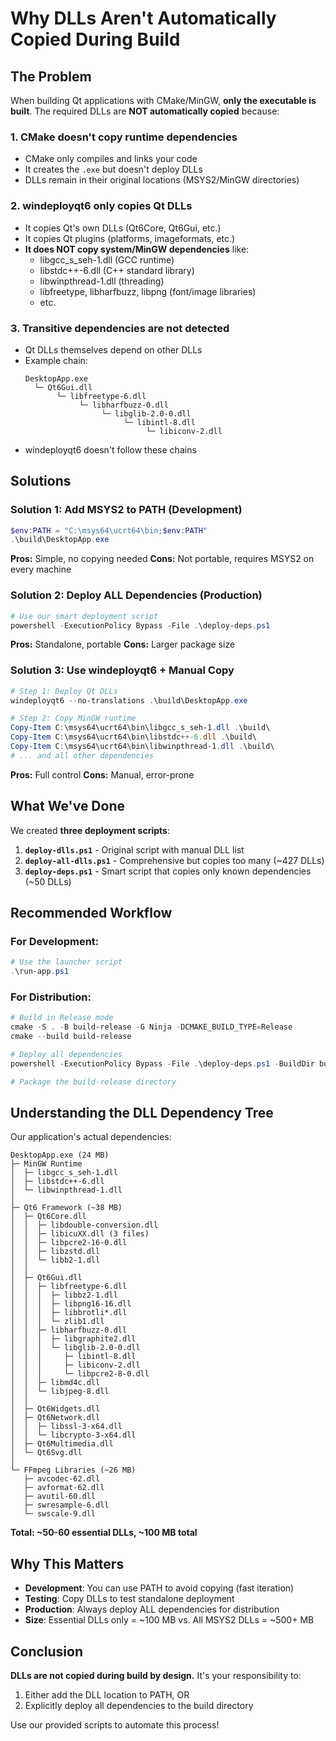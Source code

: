 # Why DLLs Aren't Automatically Copied During Build

## The Problem

When building Qt applications with CMake/MinGW, **only the executable is built**. The required DLLs are **NOT automatically copied** because:

### 1. **CMake doesn't copy runtime dependencies**
   - CMake only compiles and links your code
   - It creates the `.exe` but doesn't deploy DLLs
   - DLLs remain in their original locations (MSYS2/MinGW directories)

### 2. **windeployqt6 only copies Qt DLLs**
   - It copies Qt's own DLLs (Qt6Core, Qt6Gui, etc.)
   - It copies Qt plugins (platforms, imageformats, etc.)
   - **It does NOT copy system/MinGW dependencies** like:
     - libgcc_s_seh-1.dll (GCC runtime)
     - libstdc++-6.dll (C++ standard library)
     - libwinpthread-1.dll (threading)
     - libfreetype, libharfbuzz, libpng (font/image libraries)
     - etc.

### 3. **Transitive dependencies are not detected**
   - Qt DLLs themselves depend on other DLLs
   - Example chain:
     ```
     DesktopApp.exe
       └─ Qt6Gui.dll
            └─ libfreetype-6.dll
                 └─ libharfbuzz-0.dll
                      └─ libglib-2.0-0.dll
                           └─ libintl-8.dll
                                └─ libiconv-2.dll
     ```
   - windeployqt6 doesn't follow these chains

## Solutions

### Solution 1: Add MSYS2 to PATH (Development)
```powershell
$env:PATH = "C:\msys64\ucrt64\bin;$env:PATH"
.\build\DesktopApp.exe
```
**Pros:** Simple, no copying needed
**Cons:** Not portable, requires MSYS2 on every machine

### Solution 2: Deploy ALL Dependencies (Production)
```powershell
# Use our smart deployment script
powershell -ExecutionPolicy Bypass -File .\deploy-deps.ps1
```
**Pros:** Standalone, portable
**Cons:** Larger package size

### Solution 3: Use windeployqt6 + Manual Copy
```powershell
# Step 1: Deploy Qt DLLs
windeployqt6 --no-translations .\build\DesktopApp.exe

# Step 2: Copy MinGW runtime
Copy-Item C:\msys64\ucrt64\bin\libgcc_s_seh-1.dll .\build\
Copy-Item C:\msys64\ucrt64\bin\libstdc++-6.dll .\build\
Copy-Item C:\msys64\ucrt64\bin\libwinpthread-1.dll .\build\
# ... and all other dependencies
```
**Pros:** Full control
**Cons:** Manual, error-prone

## What We've Done

We created **three deployment scripts**:

1. **`deploy-dlls.ps1`** - Original script with manual DLL list
2. **`deploy-all-dlls.ps1`** - Comprehensive but copies too many (~427 DLLs)
3. **`deploy-deps.ps1`** - Smart script that copies only known dependencies (~50 DLLs)

## Recommended Workflow

### For Development:
```powershell
# Use the launcher script
.\run-app.ps1
```

### For Distribution:
```powershell
# Build in Release mode
cmake -S . -B build-release -G Ninja -DCMAKE_BUILD_TYPE=Release
cmake --build build-release

# Deploy all dependencies
powershell -ExecutionPolicy Bypass -File .\deploy-deps.ps1 -BuildDir build-release

# Package the build-release directory
```

## Understanding the DLL Dependency Tree

Our application's actual dependencies:

```
DesktopApp.exe (24 MB)
├─ MinGW Runtime
│  ├─ libgcc_s_seh-1.dll
│  ├─ libstdc++-6.dll
│  └─ libwinpthread-1.dll
│
├─ Qt6 Framework (~38 MB)
│  ├─ Qt6Core.dll
│  │  ├─ libdouble-conversion.dll
│  │  ├─ libicuXX.dll (3 files)
│  │  ├─ libpcre2-16-0.dll
│  │  ├─ libzstd.dll
│  │  └─ libb2-1.dll
│  │
│  ├─ Qt6Gui.dll
│  │  ├─ libfreetype-6.dll
│  │  │  ├─ libbz2-1.dll
│  │  │  ├─ libpng16-16.dll
│  │  │  ├─ libbrotli*.dll
│  │  │  └─ zlib1.dll
│  │  ├─ libharfbuzz-0.dll
│  │  │  ├─ libgraphite2.dll
│  │  │  └─ libglib-2.0-0.dll
│  │  │     ├─ libintl-8.dll
│  │  │     ├─ libiconv-2.dll
│  │  │     └─ libpcre2-8-0.dll
│  │  ├─ libmd4c.dll
│  │  └─ libjpeg-8.dll
│  │
│  ├─ Qt6Widgets.dll
│  ├─ Qt6Network.dll
│  │  ├─ libssl-3-x64.dll
│  │  └─ libcrypto-3-x64.dll
│  ├─ Qt6Multimedia.dll
│  └─ Qt6Svg.dll
│
└─ FFmpeg Libraries (~26 MB)
   ├─ avcodec-62.dll
   ├─ avformat-62.dll
   ├─ avutil-60.dll
   ├─ swresample-6.dll
   └─ swscale-9.dll
```

**Total: ~50-60 essential DLLs, ~100 MB total**

## Why This Matters

- **Development**: You can use PATH to avoid copying (fast iteration)
- **Testing**: Copy DLLs to test standalone deployment
- **Production**: Always deploy ALL dependencies for distribution
- **Size**: Essential DLLs only = ~100 MB vs. All MSYS2 DLLs = ~500+ MB

## Conclusion

**DLLs are not copied during build by design.** It's your responsibility to:
1. Either add the DLL location to PATH, OR
2. Explicitly deploy all dependencies to the build directory

Use our provided scripts to automate this process!

